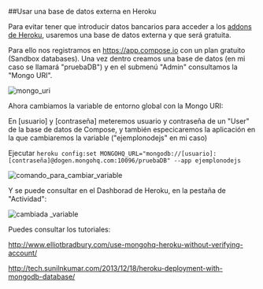 ##Usar una base de datos externa en Heroku

Para evitar tener que introducir datos bancarios para acceder a los [addons de Heroku](https://addons.heroku.com/), usaremos una base de datos externa y que será gratuita.

Para ello nos registramos en https://app.compose.io con un plan gratuito (Sandbox databases). Una vez dentro creamos una base de datos (en mi caso se llamará "pruebaDB") y en el submenú "Admin" consultamos la "Mongo URI".

![mongo_uri](http://i.imgur.com/KVvnVoC.png)

Ahora cambiamos la variable de entorno global con la Mongo URI:

En [usuario] y [contraseña] meteremos usuario y contraseña de un "User" de la base de datos de Compose, y también especicaremos la aplicación en la que cambiaremos la variable ("ejemplonodejs" en mi caso)

Ejecutar `heroku config:set MONGOHQ_URL="mongodb://[usuario]:[contraseña]@dogen.mongohq.com:10096/pruebaDB" --app ejemplonodejs`

![comando_para_cambiar_variable](http://i.imgur.com/orAf8MB.png)

Y se puede consultar en el Dashborad de Heroku, en la pestaña de "Actividad":

![cambiada _variable](http://i.imgur.com/n66BzHc.png)


Puedes consultar los tutoriales:

http://www.elliotbradbury.com/use-mongohq-heroku-without-verifying-account/

http://tech.sunilnkumar.com/2013/12/18/heroku-deployment-with-mongodb-database/
